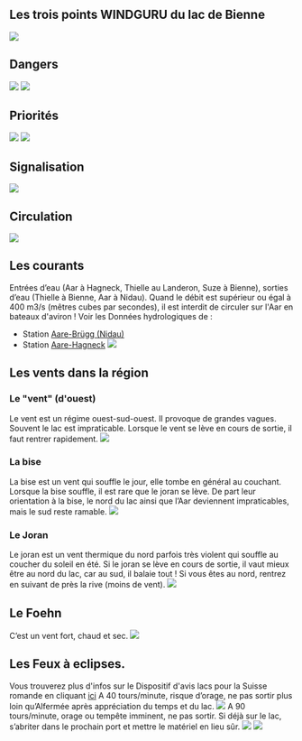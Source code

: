 
## Les trois points WINDGURU du lac de Bienne
![](Slide16.PNG?classes=img-responsive,img-rounded)
## Dangers
![](Slide3.PNG?classes=img-responsive,img-rounded)
![](Slide8.PNG?classes=img-responsive,img-rounded)
## Priorités
![](Slide4.PNG?classes=img-responsive,img-rounded)
![](Slide5.PNG?classes=img-responsive,img-rounded)
## Signalisation
![](Slide6.PNG?classes=img-responsive,img-rounded)
## Circulation
![](Slide7.PNG?classes=img-responsive,img-rounded)
## Les courants
Entrées d’eau (Aar à Hagneck, Thielle au Landeron, Suze à Bienne), sorties d’eau (Thielle à Bienne, Aar à Nidau).
Quand le débit est supérieur ou égal à 400 m3/s (mêtres cubes par secondes), il est interdit de circuler sur l'Aar en bateaux d'aviron !
Voir les Données hydrologiques de :
- Station [Aare-Brügg (Nidau)](https://www.hydrodaten.admin.ch/fr/2029.html#aktuelle_daten)
- Station [Aare-Hagneck](https://www.hydrodaten.admin.ch/fr/2085.html#aktuelle_daten)
![](Slide2.PNG?classes=img-responsive,img-rounded)
## Les vents dans la région
### Le "vent" (d'ouest)
Le vent est un régime ouest-sud-ouest. Il provoque de grandes vagues. Souvent le lac est impraticable. Lorsque le vent se lève en cours de sortie, il faut rentrer rapidement.
![](Slide9.PNG?classes=img-responsive,img-rounded)
### La bise
La bise est un vent qui souffle le jour, elle tombe en général au couchant. Lorsque la bise souffle, il est rare que le joran se lève. De part leur orientation à la bise, le nord du lac ainsi que l’Aar deviennent impraticables, mais le sud reste ramable.
![](Slide10.PNG?classes=img-responsive,img-rounded)
### Le Joran
Le joran est un vent thermique du nord parfois très violent qui souffle au coucher du soleil en été. Si le joran se lève en cours de sortie, il vaut mieux être au nord du lac, car au sud, il balaie tout ! Si vous êtes au nord, rentrez en suivant de près la rive (moins de vent).
![](Slide12.PNG?classes=img-responsive,img-rounded)
## Le Foehn
C’est un vent fort, chaud et sec.
![](Slide11.PNG?classes=img-responsive,img-rounded)
## Les Feux à eclipses.
Vous trouverez plus d'infos sur le Dispositif d'avis lacs pour la Suisse romande en cliquant [ici](http://www.meteosuisse.admin.ch/home.html?tab=alarm)
A 40 tours/minute, risque d’orage, ne pas sortir plus loin qu’Alfermée après appréciation du temps et du lac.
![](Slide13.PNG?classes=img-responsive,img-rounded)
A 90 tours/minute, orage ou tempête imminent, ne pas sortir. Si déjà sur le lac, s’abriter dans le prochain port et mettre le matériel en lieu sûr.
![](Slide14.PNG?classes=img-responsive,img-rounded)
![](Slide15.PNG?classes=img-responsive,img-rounded)
